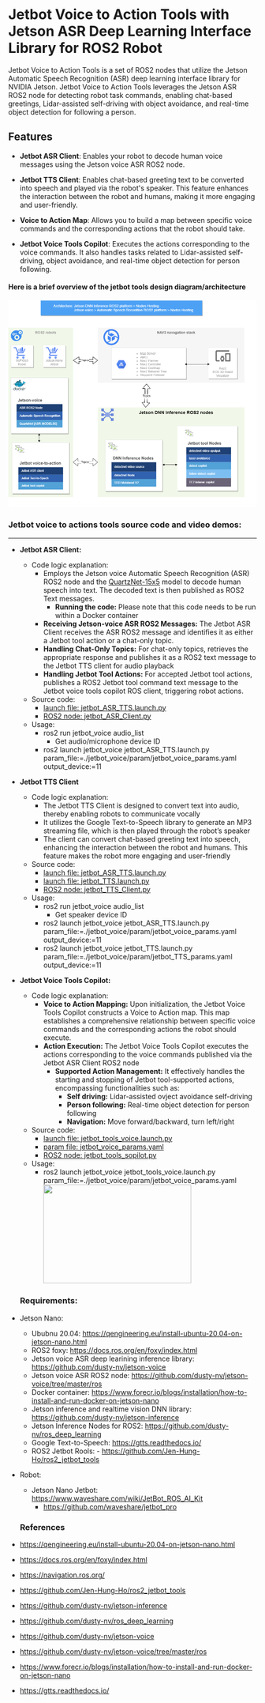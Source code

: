 # Jetbot Voice to Action Tools with Jetson ASR Deep Learning Interface Library for ROS2 Robot

Jetbot Voice to Action Tools is a set of ROS2 nodes that utilize the Jetson Automatic Speech Recognition (ASR) deep learning interface library for NVIDIA Jetson. Jetbot Voice to Action Tools leverages the Jetson ASR ROS2 node for detecting robot task commands, enabling chat-based greetings, Lidar-assisted self-driving with object avoidance, and real-time object detection for following a person.

## Features

- **Jetbot ASR Client**: Enables your robot to decode human voice messages using the Jetson voice ASR ROS2 node.

- **Jetbot TTS Client**: Enables chat-based greeting text to be converted into speech and played via the robot's speaker. This feature enhances the interaction between the robot and humans, making it more engaging and user-friendly.

- **Voice to Action Map**: Allows you to build a map between specific voice commands and the corresponding actions that the robot should take.

- **Jetbot Voice Tools Copilot**: Executes the actions corresponding to the voice commands. It also handles tasks related to Lidar-assisted self-driving, object avoidance, and real-time object detection for person following.


#### Here is a brief overview of the jetbot tools design diagram/architecture
<img src="docs/JetBot_voice_tool.png" width="700" />


### Jetbot voice to actions tools source code and video demos:
---
- **Jetbot ASR Client:**
  - Code logic explanation:
    - Employs the Jetson voice Automatic Speech Recognition (ASR) ROS2 node and the [QuartzNet-15x5](https://docs.nvidia.com/deeplearning/nemo/user-guide/docs/en/stable/asr/models.html#quartznet) model to decode human speech into text. The decoded text is then published as ROS2 Text messages.
      - **Running the code:** Please note that this code needs to be run within a Docker container
    - **Receiving Jetson-voice ASR ROS2 Messages:** The Jetbot ASR Client receives the ASR ROS2 message and identifies it as either a Jetbot tool action or a chat-only topic.
    - **Handling Chat-Only Topics:** For chat-only topics, retrieves the appropriate response and publishes it as a ROS2 text message to the Jetbot TTS client for audio playback
    - **Handling Jetbot Tool Actions:** For accepted Jetbot tool actions, publishes a ROS2 Jetbot tool command text message to the Jetbot voice tools copilot ROS client, triggering robot actions.
  - Source code:
    - [launch file: jetbot_ASR_TTS.launch.py](launch/jetbot_ASR_TTS.launch.py) <br>
    - [ROS2 node: jetbot_ASR_Client.py](jetbot_voice/script/jetbot_ASR_Client.py) <br>
  - Usage:
    - ros2 run jetbot_voice audio_list
      - Get audio/microphone device ID
    - ros2 launch jetbot_voice jetbot_ASR_TTS.launch.py param_file:=./jetbot_voice/param/jetbot_voice_params.yaml output_device:=11
- **Jetbot TTS Client**
  - Code logic explanation:
    - The Jetbot TTS Client is designed to convert text into audio, thereby enabling robots to communicate vocally
    - It utilizes the Google Text-to-Speech library to generate an MP3 streaming file, which is then played through the robot’s speaker
    - The client can convert chat-based greeting text into speech, enhancing the interaction between the robot and humans. This feature makes the robot more engaging and user-friendly
  - Source code:
    - [launch file: jetbot_ASR_TTS.launch.py](launch/jetbot_ASR_TTS.launch.py) <br>
    - [launch file: jetbot_TTS.launch.py](launch/jetbot_TTS.launch.py) <br>
    - [ROS2 node: jetbot_TTS_Client.py](jetbot_voice/script/jetbot_TTS.py) <br>
  - Usage:
    - ros2 run jetbot_voice audio_list
      - Get speaker device ID
    - ros2 launch jetbot_voice jetbot_ASR_TTS.launch.py param_file:=./jetbot_voice/param/jetbot_voice_params.yaml output_device:=11
    - ros2 launch jetbot_voice jetbot_TTS.launch.py param_file:=./jetbot_voice/param/jetbot_TTS_params.yaml output_device:=11
- **Jetbot Voice Tools Copilot:**
  - Code logic explanation:
    - **Voice to Action Mapping:** Upon initialization, the Jetbot Voice Tools Copilot constructs a Voice to Action map. This map establishes a comprehensive relationship between specific voice commands and the corresponding actions the robot should execute.
    - **Action Execution:** The Jetbot Voice Tools Copilot executes the actions corresponding to the voice commands published via the Jetbot ASR Client ROS2 node
      - **Supported Action Management:** It effectively handles the starting and stopping of Jetbot tool-supported actions, encompassing functionalities such as:
        - **Self driving:** Lidar-assisted ovject avoidance self-driving
        - **Person following:** Real-time object detection for person following
        - **Navigation:** Move forward/backward, turn left/right
  - Source code:
    - [launch file: jetbot_tools_voice.launch.py](launch/jetbot_tools_voice.launch.py) <br>
    - [param file: jetbot_voice_params.yaml](param/jetbot_voice_params.yaml) <br>
    - [ROS2 node: jetbot_tools_sopilot.py](jetbot_voice/script/jetbot_tools_copilot.py) <br>
  - Usage:
    - ros2 launch jetbot_voice jetbot_tools_voice.launch.py param_file:=./jetbot_voice/param/jetbot_voice_params.yaml <br>
  [<img src="https://img.youtube.com/vi/SynIj1pxzdQ/hqdefault.jpg" width="300" height="200"
/>](https://youtu.be/SynIj1pxzdQ)
  ### Requirements:
- Jetson Nano:
  - Ububnu 20.04: https://qengineering.eu/install-ubuntu-20.04-on-jetson-nano.html
  - ROS2 foxy: https://docs.ros.org/en/foxy/index.html
  - Jetson voice ASR deep learining inference library: https://github.com/dusty-nv/jetson-voice
  - Jetson voice ASR ROS2 node: https://github.com/dusty-nv/jetson-voice/tree/master/ros
  - Docker container: https://www.forecr.io/blogs/installation/how-to-install-and-run-docker-on-jetson-nano
  - Jetson inference and realtime vision DNN library: https://github.com/dusty-nv/jetson-inference
  - Jetson Inference Nodes for ROS2: https://github.com/dusty-nv/ros_deep_learning <br>
  - Google Text-to-Speech: https://gtts.readthedocs.io/
  - ROS2 Jetbot Rools: - https://github.com/Jen-Hung-Ho/ros2_jetbot_tools
- Robot:
  - Jetson Nano Jetbot: https://www.waveshare.com/wiki/JetBot_ROS_AI_Kit
    - https://github.com/waveshare/jetbot_pro  
  
  ### References
- https://qengineering.eu/install-ubuntu-20.04-on-jetson-nano.html
- https://docs.ros.org/en/foxy/index.html
- https://navigation.ros.org/
- https://github.com/Jen-Hung-Ho/ros2_jetbot_tools
- https://github.com/dusty-nv/jetson-inference
- https://github.com/dusty-nv/ros_deep_learning
- https://github.com/dusty-nv/jetson-voice
- https://github.com/dusty-nv/jetson-voice/tree/master/ros
- https://www.forecr.io/blogs/installation/how-to-install-and-run-docker-on-jetson-nano
- https://gtts.readthedocs.io/
